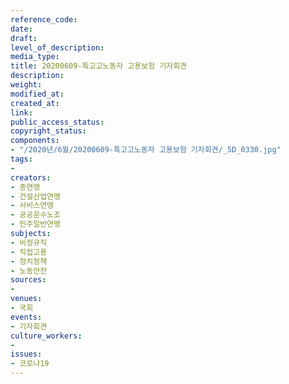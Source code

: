 ```yaml
---
reference_code: 
date: 
draft: 
level_of_description: 
media_type: 
title: 20200609-특고고노동자 고용보험 기자회견
description: 
weight: 
modified_at: 
created_at: 
link: 
public_access_status: 
copyright_status: 
components:
- "/2020년/6월/20200609-특고고노동자 고용보험 기자회견/_5D_0330.jpg"
tags:
- 
creators:
- 총연맹
- 건설산업연맹
- 서비스연맹
- 공공운수노조
- 민주일반연맹
subjects:
- 비정규직
- 직접고용
- 정치정책
- 노동안전
sources:
- 
venues:
- 국회
events:
- 기자회견
culture_workers:
- 
issues:
- 코로나19
---
```


